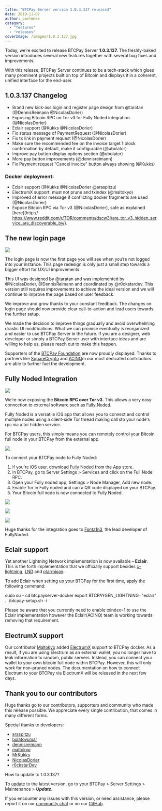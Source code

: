 ```yaml
---
title: "BTCPay Server version 1.0.3.137 released"
date: 2019-11-07
author: pavlenex
category:
  - "features"
  - "releases"
coverImage: /images/1.0.3.137.jpg
---
```


Today, we’re excited to release BTCPay Server **1.0.3.137.** The freshly-baked version introduces several new features together with several bug fixes and improvements.

With this release, BTCPay Server continues to be a tech-stack which glues many prominent projects built on top of Bitcoin and displays it in a coherent, unified interface for the end-user.

## 1.0.3.137 Changelog

- Brand new kick-ass login and register page design from @taratan (@DennisReimann @NicolasDorier)
- Exposing Bitcoin RPC on Tor v3 for Fully Noded integration (@NicolasDorier)
- Eclair support (@Kukks @NicolasDorier)
- Fix status message of PaymentRequest (@NicolasDorier)
- Fix tx link in payment request (@NicolasDorier)
- Make sure the recommended fee on the invoice target 1 block confirmation by default, make it configurable (@ubolator)
- Improve pay button display options section (@ubolator)
- More pay button improvements (@dennisreimann)
- Fix Payment request "Cancel invoice" button always showing (@Kukks)

### Docker deployment:

- Eclair support (@Kukks @NicolasDorier @araspitzu)
- ElectrumX support, must not prune and txindex (@maltokyo)
- Improved of error message if conflicting docker fragments are used (@NicolasDorier)
- Expose Bitcoin RPC via Tor v3 (@NicolasDorier), safe as explained [here](http:// https://www.reddit.com/r/TOR/comments/dscw3l/are_tor_v3_hidden_service_are_discoverable_by/).

## The new login page

![](/images/Screenshot-2019-11-07-at-16.27.48-1024x573.png)

The login page is now the first page you will see when you’re not logged into your instance. This page redesign is only just a small step towards a bigger effort for UX/UI improvements.

This UI was designed by @taratan and was implemented by @NicolasDorier, @DennisReimann and coordinated by @r0ckstardev. This version still requires improvements to achieve the ideal version and we will continue to improve the page based on user feedback.

We improve and grow thanks to your constant feedback. The changes on login page should now provide clear call-to-action and lead users towards the further setup.

We made the decision to improve things gradually and avoid overwhelming drastic UI modifications. What we can promise eventually is reorganized and easier to use BTCPay Server in the future. If you are a designer, web developer or simply a BTCPay Server user with interface ideas and are willing to help us, please reach out to make this happen.

Supporters of the [BTCPay Foundation](https://foundation.btcpayserver.org/) are now proudly displayed. Thanks to partners like [SquareCrypto](https://twitter.com/sqcrypto) and [ACINQ](https://acinq.co/)m our most dedicated contributors are able to further fuel the development.

## Fully Noded Integration

![](/images/Screenshot-2019-11-07-at-13.07.53-1024x538.png)

We’re now exposing the **Bitcoin RPC over Tor v3.** This allows a very easy connection to external software such as [Fully Noded](https://apps.apple.com/us/app/fully-noded/id1436425586).

Fully Noded is a versatile iOS app that allows you to connect and control multiple nodes using a client-side Tor thread making call sto your node's rpc via a tor hidden service.

For BTCPay users, this simply means you can remotely control your Bitcoin full node in your BTCPay from the external app.

![](/images/2019-11-07_13-55-30-1024x507.png)

To connect your BTCPay node to Fully Noded:

1. If you're iOS user, [download Fully Noded](https://apps.apple.com/us/app/fully-noded/id1436425586) from the App store.
2. In BTCPay, go to Server Settings > Services and click on the Full Node RPC.
3. Open your Fully noded app, Settings > Node Manager, Add new node.
4. Enable Tor in Fully noded and can a QR code displayed on your BTCPay.
5. Your Bitcoin full node is now connected to Fully Noded.

![](/images/IMG_3254-576x1024.jpg)

![](/images/IMG_3256-576x1024.jpg)

![](/images/IMG_3259-576x1024.jpg)


Huge thanks for the integration goes to [Fonta1n3](https://github.com/Fonta1n3/), the lead developer of FullyNoded.

## Eclair support

Yet another Lightning Network implementation is now available – **Eclair**. This is the forth implementation that we officially support besides [c-lightning](https://github.com/ElementsProject/lightning), [LND](https://github.com/lightningnetwork/lnd) and [ptarmigan](https://github.com/nayutaco/ptarmigan).

To add Eclair when setting up your BTCPay for the first time, apply the following command:

sudo su -
cd btcpayserver-docker
export BTCPAYGEN\_LIGHTNING="eclair"
. ./btcpay-setup.sh -i

Please be aware that you currently need to enable txindex=1 to use the Eclair implementation however the Eclair(ACINQ) team is working towards removing that requirement.

## ElectrumX support

Our contributor [Maltokyo](https://github.com/maltokyo) added [ElectrumX](https://github.com/kyuupichan/electrumx) support to BTCPay docker. As a result, if you are using Electrum as an external wallet, you no longer have to leak information to random, public servers. Instead, you can connect your wallet to your own bitcoin full node within BTCPay. However, this will only work for non-pruned nodes. The documentation on how to connect Electrum to your BTCPay via ElectrumX will be released in the next few days.

## Thank you to our contributors

Huge thanks go to our contributors, supporters and community who made this release possible. We appreciate every single contribution, that comes in many different forms.

Special thanks to developers:

- [araspitzu](http://github.com/araspitzu)
- [bolatovumar](http://github.com/bolatovumar)
- [dennisreimann](https://github.com/dennisreimann/)
- [maltokyo](https://github.com/maltokyo/)
- [MrKukks](https://github.com/Kukks/)
- [NicolasDorier](https://github.com/NicolasDorier/)
- [r0ckstarDev](https://github.com/rockstardev/)

How to update to 1.0.3.137?

To [update](https://docs.btcpayserver.org/faq-and-common-issues/faq-serversettings#how-to-update-btcpay-server) to the latest version, go to your BTCPay > Server Settings > Maintenance > _**Update**_.

If you encounter any issues with this version, or need assistance, please report it on our [community chat](https://chat.btcpayserver.org/) or on our [GitHub](https://github.com/btcpayserver/btcpayserver/issues).
